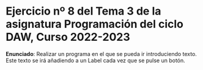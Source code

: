# Ejercicio nº 8 del Tema 3 de la asignatura Programación del ciclo DAW, Curso 2022-2023
**Enunciado**: Realizar un programa en el que se pueda ir introduciendo texto. 
Este texto se irá añadiendo a un Label cada vez que se pulse un botón.